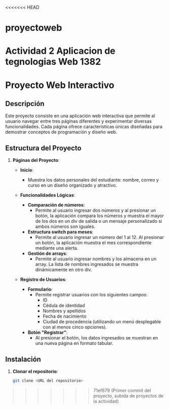 <<<<<<< HEAD
# proyectoweb
Actividad 2 Aplicacion de tegnologias Web 1382
=======
# Proyecto Web Interactivo

## Descripción
Este proyecto consiste en una aplicación web interactiva que permite al usuario navegar entre tres páginas diferentes y experimentar diversas funcionalidades. Cada página ofrece características únicas diseñadas para demostrar conceptos de programación y diseño web.

## Estructura del Proyecto
1. **Páginas del Proyecto**:
   - **Inicio**:  
     - Muestra los datos personales del estudiante: nombre, correo y curso en un diseño organizado y atractivo.
   
   - **Funcionalidades Lógicas**:
     - **Comparación de números**:
       - Permite al usuario ingresar dos números y al presionar un botón, la aplicación compara los números y muestra el mayor de los dos en un div de salida o un mensaje personalizado si ambos números son iguales.
     - **Estructura switch para meses**:
       - Permite al usuario ingresar un número del 1 al 12. Al presionar un botón, la aplicación muestra el mes correspondiente mediante una alerta.
     - **Gestión de arrays**:
       - Permite al usuario ingresar nombres y los almacena en un array. La lista de nombres ingresados se muestra dinámicamente en otro div.

   - **Registro de Usuarios**:
     - **Formulario**:
       - Permite registrar usuarios con los siguientes campos:
         - ID
         - Cédula de identidad
         - Nombres y apellidos
         - Fecha de nacimiento
         - Ciudad de procedencia (utilizando un menú desplegable con al menos cinco opciones).
     - **Botón "Registrar"**:
       - Al presionar el botón, los datos ingresados se muestran en una nueva página en formato tabular.

## Instalación
1. **Clonar el repositorio**:
   ```bash
   git clone <URL del repositorio>
>>>>>>> 71ef679 (Primer commit del proyecto, subida de proyectos de la actividad)
